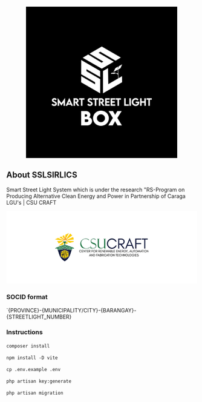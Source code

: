<p align="center"><a href="https://laravel.com" target="_blank"><img src="public/images/logo.jpg" width="400" alt="SSLSIRLICS logo"></a></p>

## About SSLSIRLICS

Smart Street Light System which is under the research "RS-Program on Producing Alternative Clean Energy and Power in Partnership of Caraga LGU's | CSU CRAFT

<p align="center">
    <img src="./public/images/craft-banner.png" alt="CRAFT logo">
</p>

### SOCID format

`{PROVINCE}-{MUNICIPALITY/CITY}-{BARANGAY}-{STREETLIGHT_NUMBER}

### Instructions

`composer install`

`npm install -D vite`

`cp .env.example .env`

`php artisan key:generate`

`php artisan migration`
